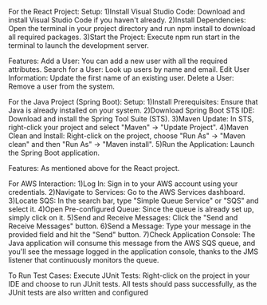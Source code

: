 For the React Project:
Setup:
1)Install Visual Studio Code: Download and install Visual Studio Code if you haven't already.
2)Install Dependencies: Open the terminal in your project directory and run npm install to download all required packages.
3)Start the Project: Execute npm run start in the terminal to launch the development server.


Features:
Add a User: You can add a new user with all the required attributes.
Search for a User: Look up users by name and email.
Edit User Information: Update the first name of an existing user.
Delete a User: Remove a user from the system.


For the Java Project (Spring Boot):
Setup:
1)Install Prerequisites: Ensure that Java is already installed on your system.
2)Download Spring Boot STS IDE: Download and install the Spring Tool Suite (STS).
3)Maven Update: In STS, right-click your project and select "Maven" -> "Update Project".
4)Maven Clean and Install: Right-click on the project, choose "Run As" -> "Maven clean" and then "Run As" -> "Maven install".
5)Run the Application: Launch the Spring Boot application.


Features:
As mentioned above for the React project.


For AWS Interaction:
1)Log In: Sign in to your AWS account using your credentials.
2)Navigate to Services: Go to the AWS Services dashboard.
3)Locate SQS: In the search bar, type "Simple Queue Service" or "SQS" and select it.
4)Open Pre-configured Queue: Since the queue is already set up, simply click on it.
5)Send and Receive Messages: Click the "Send and Receive Messages" button.
6)Send a Message: Type your message in the provided field and hit the "Send" button.
7)Check Application Console: The Java application will consume this message from the AWS SQS queue, and you'll see the message logged in the application console, thanks to the JMS listener that continuously monitors the queue.


To Run Test Cases:
Execute JUnit Tests: Right-click on the project in your IDE and choose to run JUnit tests. All tests should pass successfully, as the JUnit tests are also written and configured
